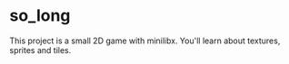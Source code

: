 # so_long

This project is a small 2D game with minilibx. You'll learn about textures, sprites and tiles. 
